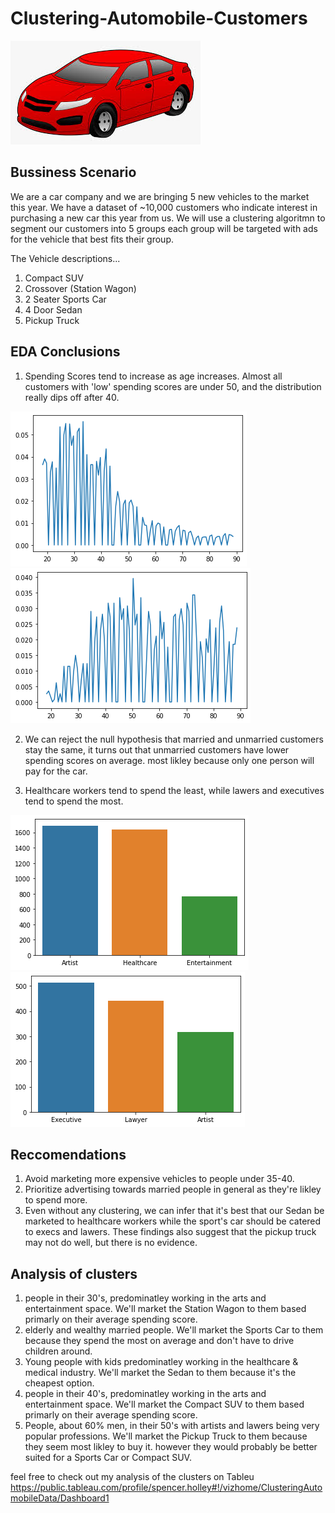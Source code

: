 # Clustering-Automobile-Customers

<img src="images/download.jpg/">

## Bussiness Scenario
We are a car company and we are bringing 5 new vehicles to the market this year. We have a dataset of ~10,000 customers who indicate interest in purchasing a new car this year from us. We will use a clustering algoritmn to segment our customers into 5 groups each group will be targeted with ads for the vehicle that best fits their group. 

The Vehicle descriptions...
1. Compact SUV
2. Crossover (Station Wagon)
3. 2 Seater Sports Car
4. 4 Door Sedan
5. Pickup Truck

## EDA Conclusions
1. Spending Scores tend to increase as age increases. Almost all customers with 'low' spending scores are under 50, and the distribution really dips off after 40.
<img src="images/low1.png/">
<img src="images/high1.png/">

2. We can reject the null hypothesis that married and unmarried customers stay the same, it turns out that unmarried customers have lower spending scores on average. most likley because only one person will pay for the car.

3. Healthcare workers tend to spend the least, while lawers and executives tend to spend the most.
<img src="images/low2.png/">
<img src="images/high2.png/">

## Reccomendations
1. Avoid marketing more expensive vehicles to people under 35-40.
2. Prioritize advertising towards married people in general as they're likley to spend more.
3. Even without any clustering, we can infer that it's best that our Sedan be marketed to healthcare workers while the sport's car should be catered to execs and lawers. These findings also suggest that the pickup truck may not do well, but there is no evidence.

## Analysis of clusters
1. people in their 30's, predominatley working in the arts and entertainment space. We'll market the Station Wagon to them based primarly on their average spending score.
2. elderly and wealthy married people. We'll market the Sports Car to them because they spend the most on average and don't have to drive children around.
3. Young people with kids predominatley working in the healthcare & medical industry. We'll market the Sedan to them because it's the cheapest option.
4. people in their 40's, predominatley working in the arts and entertainment space. We'll market the Compact SUV to them based primarly on their average spending score.
5. People, about 60% men, in their 50's with artists and lawers being very popular professions. We'll market the Pickup Truck to them because they seem most likley to buy it. however they would probably be better suited for a Sports Car or Compact SUV.

feel free to check out my analysis of the clusters on Tableu
https://public.tableau.com/profile/spencer.holley#!/vizhome/ClusteringAutomobileData/Dashboard1
